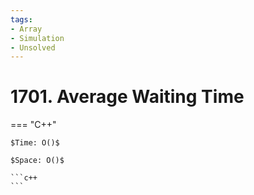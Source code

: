 ```yaml
---
tags:
- Array
- Simulation
- Unsolved
---
```



# 1701. Average Waiting Time

=== "C++"

    $Time: O()$

    $Space: O()$

    ```c++
    ```